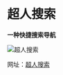# 超人搜索

**一种快捷搜索导航**

![超人搜索](http://39.99.172.143/img/%E8%B6%85%E4%BA%BA%E6%90%9C%E7%B4%A2.png)

网址：[超人搜索](https://neverdied.github.io/)

